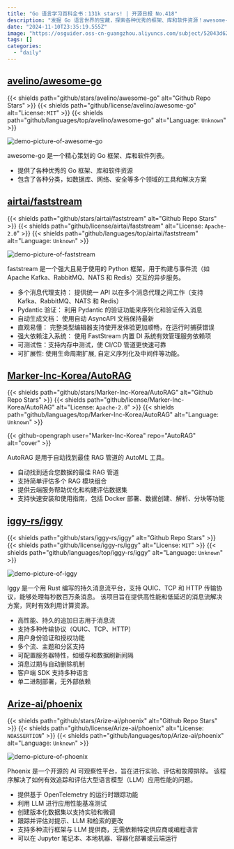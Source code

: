 ```yaml
---
title: "Go 语言学习百科全书：131k stars! | 开源日报 No.418"
description: "发掘 Go 语言世界的宝藏，探索各种优秀的框架、库和软件资源！awesome-go 汇集了各种分类丰富多样的工具和解决方案，涵盖数据库、网络、安全等多个领域，让您的 Go 编程之路更加高效和精彩！"
date: "2024-11-10T23:35:19.555Z"
image: "https://osguider.oss-cn-guangzhou.aliyuncs.com/subject/52043d62f7db7bae9151b97316481590.png"
tags: []
categories:
  - "daily"
---
```


## [avelino/awesome-go](https://github.com/avelino/awesome-go)

{{< shields path="github/stars/avelino/awesome-go" alt="Github Repo Stars" >}} {{< shields path="github/license/avelino/awesome-go" alt="License: `MIT`" >}} {{< shields path="github/languages/top/avelino/awesome-go" alt="Language: `Unknown`" >}}

![demo-picture-of-awesome-go](https://static.osguider.com/subject/github/avelino/awesome-go/4959aa2f8078681a989496cf271639cd.png)

awesome-go 是一个精心策划的 Go 框架、库和软件列表。

- 提供了各种优秀的 Go 框架、库和软件资源
- 包含了各种分类，如数据库、网络、安全等多个领域的工具和解决方案
  
## [airtai/faststream](https://github.com/airtai/faststream)

{{< shields path="github/stars/airtai/faststream" alt="Github Repo Stars" >}} {{< shields path="github/license/airtai/faststream" alt="License: `Apache-2.0`" >}} {{< shields path="github/languages/top/airtai/faststream" alt="Language: `Unknown`" >}}

![demo-picture-of-faststream](https://static.osguider.com/subject/github/airtai/faststream/ed057ed7f9ed2ce815d01a9d4aebda9d.png)

faststream 是一个强大且易于使用的 Python 框架，用于构建与事件流（如 Apache Kafka、RabbitMQ、NATS 和 Redis）交互的异步服务。

- 多个消息代理支持： 提供统一 API 以在多个消息代理之间工作（支持 Kafka、RabbitMQ、NATS 和 Redis）
- Pydantic 验证： 利用 Pydantic 的验证功能来序列化和验证传入消息
- 自动生成文档： 使用自动 AsyncAPI 文档保持最新
- 直观易懂： 完整类型编辑器支持使开发体验更加顺畅，在运行时捕获错误
- 强大依赖注入系统： 使用 FastStream 内置 DI 系统有效管理服务依赖项
- 可测试性：支持内存中测试，使 CI/CD 管道更快速可靠
- 可扩展性: 使用生命周期扩展, 自定义序列化及中间件等功能。
  
## [Marker-Inc-Korea/AutoRAG](https://github.com/Marker-Inc-Korea/AutoRAG)

{{< shields path="github/stars/Marker-Inc-Korea/AutoRAG" alt="Github Repo Stars" >}} {{< shields path="github/license/Marker-Inc-Korea/AutoRAG" alt="License: `Apache-2.0`" >}} {{< shields path="github/languages/top/Marker-Inc-Korea/AutoRAG" alt="Language: `Unknown`" >}}

{{< github-opengraph user="Marker-Inc-Korea" repo="AutoRAG" alt="cover" >}}

AutoRAG 是用于自动找到最佳 RAG 管道的 AutoML 工具。

- 自动找到适合您数据的最佳 RAG 管道
- 支持简单评估多个 RAG 模块组合
- 提供云端服务帮助优化和构建评估数据集
- 支持快速安装和使用指南，包括 Docker 部署、数据创建、解析、分块等功能
  
## [iggy-rs/iggy](https://github.com/iggy-rs/iggy)

{{< shields path="github/stars/iggy-rs/iggy" alt="Github Repo Stars" >}} {{< shields path="github/license/iggy-rs/iggy" alt="License: `MIT`" >}} {{< shields path="github/languages/top/iggy-rs/iggy" alt="Language: `Unknown`" >}}

![demo-picture-of-iggy](https://static.osguider.com/subject/github/iggy-rs/iggy/3359a90716e0734fd9a7b04b4bea4e50.png)

Iggy 是一个用 Rust 编写的持久消息流平台，支持 QUIC、TCP 和 HTTP 传输协议，能够处理每秒数百万条消息。
该项目旨在提供高性能和低延迟的消息流解决方案，同时有效利用计算资源。

- 高性能、持久的追加日志用于消息流
- 支持多种传输协议（QUIC、TCP、HTTP）
- 用户身份验证和授权功能
- 多个流、主题和分区支持
- 可配置服务器特性，如缓存和数据刷新间隔
- 消息过期与自动删除机制
- 客户端 SDK 支持多种语言
- 单二进制部署，无外部依赖
  
## [Arize-ai/phoenix](https://github.com/Arize-ai/phoenix)

{{< shields path="github/stars/Arize-ai/phoenix" alt="Github Repo Stars" >}} {{< shields path="github/license/Arize-ai/phoenix" alt="License: `NOASSERTION`" >}} {{< shields path="github/languages/top/Arize-ai/phoenix" alt="Language: `Unknown`" >}}

![demo-picture-of-phoenix](https://static.osguider.com/subject/github/Arize-ai/phoenix/f7c44b40d05282a02f942c29962d84bd.svg)

Phoenix 是一个开源的 AI 可观察性平台，旨在进行实验、评估和故障排除。
该程序解决了如何有效追踪和评估大型语言模型（LLM）应用性能的问题。

- 提供基于 OpenTelemetry 的运行时跟踪功能
- 利用 LLM 进行应用性能基准测试
- 创建版本化数据集以支持实验和微调
- 跟踪并评估对提示、LLM 和检索的更改
- 支持多种流行框架与 LLM 提供商，无需依赖特定供应商或编程语言
- 可以在 Jupyter 笔记本、本地机器、容器化部署或云端运行
  
